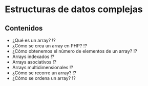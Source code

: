 # Estructuras de datos complejas

## Contenidos

* ¿Qué es un array? :interrobang:
* ¿Cómo se crea un array en PHP? :interrobang:
* ¿Cómo obtenemos el número de elementos de un array? :interrobang:
* Arrays indexados :interrobang:
* Arrays asociativos :interrobang:
* Arrays multidimensionales :interrobang:
* ¿Cómo se recorre un array? :interrobang:
* ¿Cómo se ordena un array? :interrobang:
